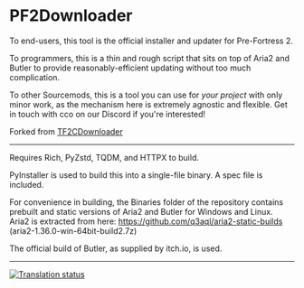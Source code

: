 # PF2Downloader
To end-users, this tool is the official installer and updater for Pre-Fortress 2. 

To programmers, this is a thin and rough script that sits on top of Aria2 and Butler to provide reasonably-efficient updating without too much complication.

To other Sourcemods, this is a tool you can use for *your project* with only minor work, as the mechanism here is extremely agnostic and flexible. Get in touch with cco on our Discord if you're interested!

Forked from [TF2CDownloader](https://github.com/tf2classic/TF2CDownloader)

----

Requires Rich, PyZstd, TQDM, and HTTPX to build.

PyInstaller is used to build this into a single-file binary. A spec file is included.

For convenience in building, the Binaries folder of the repository contains prebuilt and static versions of Aria2 and Butler for Windows and Linux. Aria2 is extracted from here: https://github.com/q3aql/aria2-static-builds (aria2-1.36.0-win-64bit-build2.7z)

The official build of Butler, as supplied by itch.io, is used.

----

<a href="https://hosted.weblate.org/engage/tf2cdownloader/">
<img src="https://hosted.weblate.org/widgets/tf2cdownloader/-/287x66-grey.png" alt="Translation status" />
</a>
